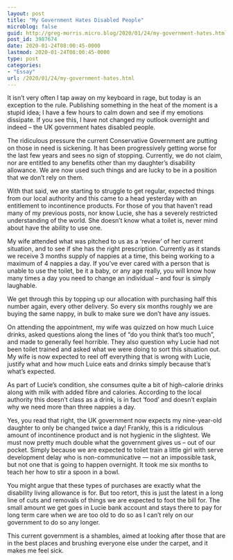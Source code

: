 ```yaml
---
layout: post
title: "My Government Hates Disabled People"
microblog: false
guid: http://greg-morris.micro.blog/2020/01/24/my-government-hates.html
post_id: 3987674
date: 2020-01-24T08:00:45-0000
lastmod: 2020-01-24T08:00:45-0000
type: post
categories:
- "Essay"
url: /2020/01/24/my-government-hates.html
---
```

<!--kg-card-begin: html--><p>It isn’t very often I tap away on my keyboard in rage, but today is an exception to the rule. Publishing something in the heat of the moment is a stupid idea; I have a few hours to calm down and see if my emotions dissipate. If you see this, I have not changed my outlook overnight and indeed – the UK government hates disabled people.</p>
<p>The ridiculous pressure the current Conservative Government are putting on those in need is sickening. It has been progressively getting worse for the last few years and sees no sign of stopping. Currently, we do not claim, nor are entitled to any benefits other than my daughter’s disability allowance. We are now used such things and are lucky to be in a position that we don’t rely on them.</p>
<p>With that said, we are starting to struggle to get regular, expected things from our local authority and this came to a head yesterday with an entitlement to incontinence products. For those of you that haven’t read many of my previous posts, nor know Lucie, she has a severely restricted understanding of the world. She doesn’t know what a toilet is, never mind about have the ability to use one.</p>
<p>My wife attended what was pitched to us as a ‘review’ of her current situation, and to see if she has the right prescription. Currently as it stands we receive 3 months supply of nappies at a time, this being working to a maximum of 4 nappies a day. If you’ve ever cared with a person that is unable to use the toilet, be it a baby, or any age really, you will know how many times a day you need to change an individual – and four is simply laughable.</p>
<p>We get through this by topping up our allocation with purchasing half this number again, every other delivery. So every six months roughly we are buying the same nappy, in bulk to make sure we don’t have any issues.</p>
<p>On attending the appointment, my wife was quizzed on how much Luice drinks, asked questions along the lines of “do you think that’s too much”, and made to generally feel horrible. They also question why Lucie had not been toilet trained and asked what we were doing to sort this situation out. My wife is now expected to reel off everything that is wrong with Lucie, justify what and how much Luice eats and drinks simply because that’s what’s expected.</p>
<p>As part of Lucie’s condition, she consumes quite a bit of high-calorie drinks along with milk with added fibre and calories. According to the local authority this doesn’t class as a drink, is in fact ‘food’ and doesn’t explain why we need more than three nappies a day.</p>
<p>Yes, you read that right, the UK government now expects my nine-year-old daughter to only be changed twice a day! Frankly, this is a ridiculous amount of incontinence product and is not hygienic in the slightest. We must now pretty much double what the government gives us – out of our pocket. Simply because we are expected to toilet train a little girl with serve development delay who is non-communicative — not an impossible task, but not one that is going to happen overnight. It took me six months to teach her how to stir a spoon in a bowl.</p>
<p>You might argue that these types of purchases are exactly what the disability living allowance is for. But too retort, this is just the latest in a long line of cuts and removals of things we are expected to foot the bill for. The small amount we get goes in Lucie bank account and stays there to pay for long term care when we are too old to do so as I can’t rely on our government to do so any longer.</p>
<p>This current government is a shambles, aimed at looking after those that are in the best places and brushing everyone else under the carpet, and it makes me feel sick.</p>
<!--kg-card-end: html-->
